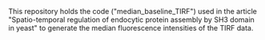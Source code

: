 This repository holds the code ("median_baseline_TIRF") used in the article "Spatio-temporal regulation of endocytic protein assembly by SH3 domain in yeast"
to generate the median fluorescence intensities of the TIRF data.

